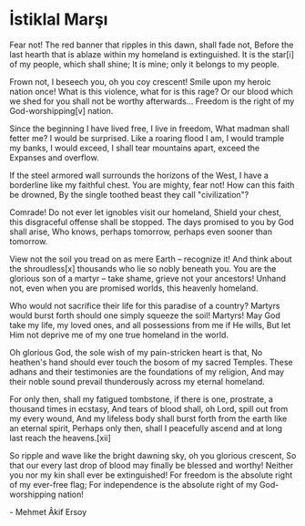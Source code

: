 # İstiklal Marşı
Fear not! The red banner that ripples in this dawn, shall fade not,
Before the last hearth that is ablaze within my homeland is extinguished.
It is the star[i] of my people, which shall shine;
It is mine; only it belongs to my people.

Frown not, I beseech you, oh you coy crescent!
Smile upon my heroic nation once! What is this violence, what for is this rage?
Or our blood which we shed for you shall not be worthy afterwards…
Freedom is the right of my God-worshipping[v] nation.

Since the beginning I have lived free, I live in freedom,
What madman shall fetter me? I would be surprised.
Like a roaring flood I am, I would trample my banks, I would exceed,
I shall tear mountains apart, exceed the Expanses and overflow.

If the steel armored wall surrounds the horizons of the West,
I have a borderline like my faithful chest.
You are mighty, fear not! How can this faith be drowned,
By the single toothed beast they call "civilization"?

Comrade! Do not ever let ignobles visit our homeland,
Shield your chest, this disgraceful offense shall be stopped.
The days promised to you by God shall arise,
Who knows, perhaps tomorrow, perhaps even sooner than tomorrow.

View not the soil you tread on as mere Earth – recognize it!
And think about the shroudless[x] thousands who lie so nobly beneath you.
You are the glorious son of a martyr – take shame, grieve not your ancestors!
Unhand not, even when you are promised worlds, this heavenly homeland.

Who would not sacrifice their life for this paradise of a country?
Martyrs would burst forth should one simply squeeze the soil! Martyrs!
May God take my life, my loved ones, and all possessions from me if He wills,
But let Him not deprive me of my one true homeland in the world.

Oh glorious God, the sole wish of my pain-stricken heart is that,
No heathen's hand should ever touch the bosom of my sacred Temples.
These adhans and their testimonies are the foundations of my religion,
And may their noble sound prevail thunderously across my eternal homeland.

For only then, shall my fatigued tombstone, if there is one, prostrate, a thousand times in ecstasy,
And tears of blood shall, oh Lord, spill out from my every wound,
And my lifeless body shall burst forth from the earth like an eternal spirit,
Perhaps only then, shall I peacefully ascend and at long last reach the heavens.[xii]

So ripple and wave like the bright dawning sky, oh you glorious crescent,
So that our every last drop of blood may finally be blessed and worthy!
Neither you nor my kin shall ever be extinguished!
For freedom is the absolute right of my ever-free flag;
For independence is the absolute right of my God-worshipping nation!

\- Mehmet Âkif Ersoy
